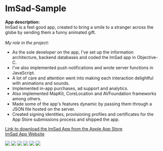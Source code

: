 # ImSad-Sample
<b>App description:</b><br>
ImSad is a feel good app, created to bring a smile to a stranger across the globe by sending them a funny animated gift. 
<br><br>
<i>My role in the project:</i>
<br>
<ul>
<li>As the sole developer on the app, I've set up the information architecture, backend databases and coded the ImSad app in Objective-C.</li>
<li>I've also implemented push notifications and wrote server functions in JavaScript.</li>
<li>A lot of care and attention went into making each interaction delightful with animations and sounds.</li>
<li>Implemented in-app purchases, ad support and analytics.</li>
<li>Also implemented MapKit, CoreLocation and AVFoundation frameworks among others.</li>
<li>Made some of the app's features dynamic by passing them through a JSON file hosted on the server.</li>
<li>Created signing identities, provisioning profiles and certificates for the App Store submissions process and shipped the app.</li>
</ul>
<p>
<a href="https://itunes.apple.com/us/app/imsad/id1172330991?ls=1&mt=8" target="_blank">Link to download the ImSad App from the Apple App Store</a><br>
<a href="http://imsadapp.com/" target="_blank">ImSad App Website</a>
</p>

<a href="https://cloud.githubusercontent.com/assets/8516682/21945347/c6b51414-d9a8-11e6-8eb7-a3d3714fccc4.png" target="_blank"><img src="https://cloud.githubusercontent.com/assets/8516682/21945347/c6b51414-d9a8-11e6-8eb7-a3d3714fccc4.png" style="max-width:100%;"></a>
<a href="https://cloud.githubusercontent.com/assets/8516682/21945363/e369defa-d9a8-11e6-881a-c4f00000d1e7.png" target="_blank"><img src="https://cloud.githubusercontent.com/assets/8516682/21945363/e369defa-d9a8-11e6-881a-c4f00000d1e7.png" style="max-width:100%;"></a>
<a href="https://cloud.githubusercontent.com/assets/8516682/21945373/eb35aac4-d9a8-11e6-8789-b9595a9d7956.png" target="_blank"><img src="https://cloud.githubusercontent.com/assets/8516682/21945373/eb35aac4-d9a8-11e6-8789-b9595a9d7956.png" style="max-width:100%;"></a>
<a href="https://cloud.githubusercontent.com/assets/8516682/21945376/f03b67a2-d9a8-11e6-9c63-598cdf799ffc.png" target="_blank"><img src="https://cloud.githubusercontent.com/assets/8516682/21945376/f03b67a2-d9a8-11e6-9c63-598cdf799ffc.png" style="max-width:100%;"></a>
<a href="https://cloud.githubusercontent.com/assets/8516682/21945384/f500fdd8-d9a8-11e6-9b3d-19b0a310365f.png" target="_blank"><img src="https://cloud.githubusercontent.com/assets/8516682/21945384/f500fdd8-d9a8-11e6-9b3d-19b0a310365f.png" style="max-width:100%;"></a>
<a href="https://cloud.githubusercontent.com/assets/8516682/21945787/48c0bfb0-d9ab-11e6-8e9e-d074790d2c88.png" target="_blank"><img src="https://cloud.githubusercontent.com/assets/8516682/21945787/48c0bfb0-d9ab-11e6-8e9e-d074790d2c88.png" style="max-width:100%;"></a>

